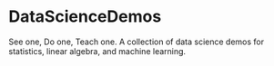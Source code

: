 # DataScienceDemos
See one, Do one, Teach one. A collection of data science demos for statistics, linear algebra, and machine learning. 
